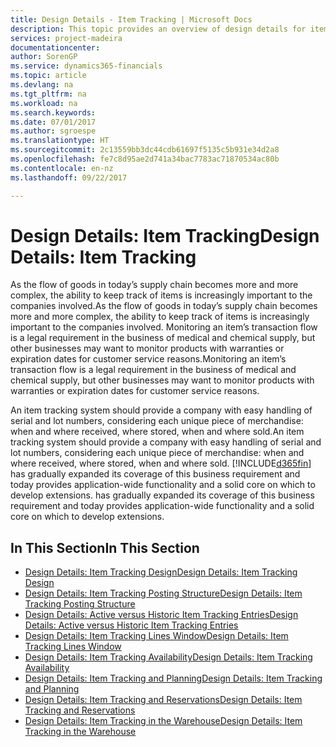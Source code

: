 ```yaml
---
title: Design Details - Item Tracking | Microsoft Docs
description: This topic provides an overview of design details for item tracking.
services: project-madeira
documentationcenter: 
author: SorenGP
ms.service: dynamics365-financials
ms.topic: article
ms.devlang: na
ms.tgt_pltfrm: na
ms.workload: na
ms.search.keywords: 
ms.date: 07/01/2017
ms.author: sgroespe
ms.translationtype: HT
ms.sourcegitcommit: 2c13559bb3dc44cdb61697f5135c5b931e34d2a8
ms.openlocfilehash: fe7c8d95ae2d741a34bac7783ac71870534ac80b
ms.contentlocale: en-nz
ms.lasthandoff: 09/22/2017

---
```

# <a name="design-details-item-tracking"></a><span data-ttu-id="63b4b-103">Design Details: Item Tracking</span><span class="sxs-lookup"><span data-stu-id="63b4b-103">Design Details: Item Tracking</span></span>
<span data-ttu-id="63b4b-104">As the flow of goods in today’s supply chain becomes more and more complex, the ability to keep track of items is increasingly important to the companies involved.</span><span class="sxs-lookup"><span data-stu-id="63b4b-104">As the flow of goods in today’s supply chain becomes more and more complex, the ability to keep track of items is increasingly important to the companies involved.</span></span> <span data-ttu-id="63b4b-105">Monitoring an item’s transaction flow is a legal requirement in the business of medical and chemical supply, but other businesses may want to monitor products with warranties or expiration dates for customer service reasons.</span><span class="sxs-lookup"><span data-stu-id="63b4b-105">Monitoring an item’s transaction flow is a legal requirement in the business of medical and chemical supply, but other businesses may want to monitor products with warranties or expiration dates for customer service reasons.</span></span>  

<span data-ttu-id="63b4b-106">An item tracking system should provide a company with easy handling of serial and lot numbers, considering each unique piece of merchandise: when and where received, where stored, when and where sold.</span><span class="sxs-lookup"><span data-stu-id="63b4b-106">An item tracking system should provide a company with easy handling of serial and lot numbers, considering each unique piece of merchandise: when and where received, where stored, when and where sold.</span></span> [!INCLUDE[d365fin](includes/d365fin_md.md)]<span data-ttu-id="63b4b-107"> has gradually expanded its coverage of this business requirement and today provides application-wide functionality and a solid core on which to develop extensions.</span><span class="sxs-lookup"><span data-stu-id="63b4b-107"> has gradually expanded its coverage of this business requirement and today provides application-wide functionality and a solid core on which to develop extensions.</span></span>  

## <a name="in-this-section"></a><span data-ttu-id="63b4b-108">In This Section</span><span class="sxs-lookup"><span data-stu-id="63b4b-108">In This Section</span></span>  
* [<span data-ttu-id="63b4b-109">Design Details: Item Tracking Design</span><span class="sxs-lookup"><span data-stu-id="63b4b-109">Design Details: Item Tracking Design</span></span>](design-details-item-tracking-design.md)  
* [<span data-ttu-id="63b4b-110">Design Details: Item Tracking Posting Structure</span><span class="sxs-lookup"><span data-stu-id="63b4b-110">Design Details: Item Tracking Posting Structure</span></span>](design-details-item-tracking-posting-structure.md)  
* [<span data-ttu-id="63b4b-111">Design Details: Active versus Historic Item Tracking Entries</span><span class="sxs-lookup"><span data-stu-id="63b4b-111">Design Details: Active versus Historic Item Tracking Entries</span></span>](design-details-active-versus-historic-item-tracking-entries.md)  
* [<span data-ttu-id="63b4b-112">Design Details: Item Tracking Lines Window</span><span class="sxs-lookup"><span data-stu-id="63b4b-112">Design Details: Item Tracking Lines Window</span></span>](design-details-item-tracking-lines-window.md)  
* [<span data-ttu-id="63b4b-113">Design Details: Item Tracking Availability</span><span class="sxs-lookup"><span data-stu-id="63b4b-113">Design Details: Item Tracking Availability</span></span>](design-details-item-tracking-availability.md)  
* [<span data-ttu-id="63b4b-114">Design Details: Item Tracking and Planning</span><span class="sxs-lookup"><span data-stu-id="63b4b-114">Design Details: Item Tracking and Planning</span></span>](design-details-item-tracking-and-planning.md)  
* [<span data-ttu-id="63b4b-115">Design Details: Item Tracking and Reservations</span><span class="sxs-lookup"><span data-stu-id="63b4b-115">Design Details: Item Tracking and Reservations</span></span>](design-details-item-tracking-and-reservations.md)  
* [<span data-ttu-id="63b4b-116">Design Details: Item Tracking in the Warehouse</span><span class="sxs-lookup"><span data-stu-id="63b4b-116">Design Details: Item Tracking in the Warehouse</span></span>](design-details-item-tracking-in-the-warehouse.md)

